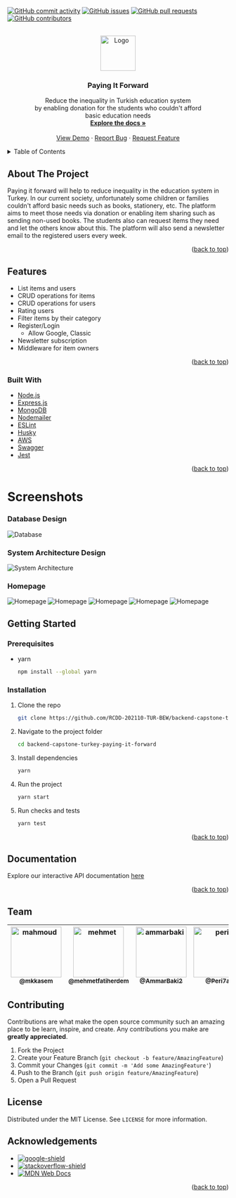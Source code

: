 <div id="top"></div>


[![GitHub commit activity][commit-shield]][commit-url]
[![GitHub issues][issues-shield]][issues-url]
[![GitHub pull requests][pr-shield]][pr-url]
[![GitHub contributors][contributor-shield]][contributor-url]


<!-- PROJECT LOGO -->
<br />
<div align="center">
  <a href="https://github.com/RCDD-202110-TUR-BEW/backend-capstone-turkey-paying-it-forward">
    <img src="src/assets/logo.jpg" alt="Logo" width="80" height="80">
  </a>

  <h3 align="center">Paying It Forward</h3>

  <p align="center">
    Reduce the inequality in Turkish education system <br />
    by enabling donation for the students who couldn't afford <br />
        basic education needs
    <br />
    <a href="#getting-started"><strong>Explore the docs »</strong></a>
    <br />
    <br />
    <a href="#">View Demo</a>
    ·
    <a href="https://github.com/RCDD-202110-TUR-BEW/backend-capstone-turkey-paying-it-forward/issues">Report Bug</a>
    ·
    <a href="https://github.com/RCDD-202110-TUR-BEW/backend-capstone-turkey-paying-it-forward/issues">Request Feature</a>
  </p>
</div>

<!-- TABLE OF CONTENTS -->
<details>
  <summary>Table of Contents</summary>
  <ol>
    <li>
      <a href="#about-the-project">About The Project</a>
      <ul>
      <li><a href="#features">Features</a></li>
        <li><a href="#built-with">Built With</a></li>
        <li><a href="#Screenshots">Screenshots</a></li>
      </ul>
    </li>
    <li>
      <a href="#getting-started">Getting Started</a>
      <ul>
        <li><a href="#prerequisites">Prerequisites</a></li>
        <li><a href="#installation">Installation</a></li>
      </ul>
    </li>
    <li><a href="#team">Team</a></li>
    <li><a href="#documentation">Documentation</a></li>
    <li><a href="#contributing">Contributing</a></li>
    <li><a href="#license">License</a></li>
    <li><a href="#acknowledgments">Acknowledgments</a></li>
  </ol>
</details>

<!-- ABOUT THE PROJECT -->

## About The Project

Paying it forward will help to reduce inequality in the education system in Turkey. In our current society, unfortunately some children or families couldn't afford basic needs such as books, stationery, etc. The platform aims to meet those needs via donation or enabling item sharing such as sending non-used books. The students also can request items they need and let the others know about this. The platform will also send a newsletter email to the registered users every week.


<p align="right">(<a href="#top">back to top</a>)</p>

## Features

- List items and users
- CRUD operations for items
- CRUD operations for users
- Rating users
- Filter items by their category
- Register/Login
  - Allow Google, Classic
- Newsletter subscription  
- Middleware for item owners

<p align="right">(<a href="#top">back to top</a>)</p>

### Built With

- [Node.js](https://nodejs.org/en/)
- [Express.js](https://expressjs.com/)
- [MongoDB](https://www.mongodb.com/)
- [Nodemailer](https://nodemailer.com/about/)
- [ESLint](https://eslint.org/)
- [Husky](https://github.com/typicode/husky)
- [AWS](https://aws.amazon.com/)
- [Swagger](https://swagger.io/)
- [Jest](https://jestjs.io/)

<p align="right">(<a href="#top">back to top</a>)</p> 


# Screenshots

### Database Design

![Database](src/assets/database.png)

### System Architecture Design
![System Architecture](src/assets/system.png)

### Homepage
![Homepage](src/assets/frontend1.png)
![Homepage](src/assets/frontend2.png)
![Homepage](src/assets/frontend3.png)
![Homepage](src/assets/frontend4.png)
![Homepage](src/assets/frontend5.png)


<!-- GETTING STARTED -->

## Getting Started

### Prerequisites


- yarn
  ```sh
  npm install --global yarn
  ```

### Installation

1. Clone the repo
   ```sh
   git clone https://github.com/RCDD-202110-TUR-BEW/backend-capstone-turkey-paying-it-forward.git
   ```
2. Navigate to the project folder
   ```sh
   cd backend-capstone-turkey-paying-it-forward
   ```

3. Install dependencies
   ```sh
   yarn
   ```
4. Run the project
   ```sh
   yarn start
   ```
5. Run checks and tests
   ```sh
   yarn test
   ```

<p align="right">(<a href="#top">back to top</a>)</p>

<!-- Documentation -->

## Documentation

Explore our interactive API documentation [here](http://ec2-52-91-101-102.compute-1.amazonaws.com/api/docs/)

<p align="right">(<a href="#top">back to top</a>)</p>

## Team

[<img alt="mahmoud" src="https://avatars.githubusercontent.com/u/75897874?v=4" width="115"><br><sub>@mkkasem</sub>](https://github.com/mkkasem) | [<img alt="mehmet" src="https://avatars.githubusercontent.com/u/81032958?v=4" width="115"><br><sub>@mehmetfatiherdem</sub>](https://github.com/mehmetfatiherdem) | [<img alt="ammarbaki" src="https://avatars.githubusercontent.com/u/90856251?v=4" width="115"><br><sub>@AmmarBaki2</sub>](https://github.com/AmmarBaki2) | [<img alt="peri" src="https://avatars.githubusercontent.com/u/91065358?v=4" width="115"><br><sub>@Peri7at</sub>](https://github.com/Peri7at) | [<img alt="ammar" src="https://avatars.githubusercontent.com/u/35445761?v=4" width="115"><br><sub>@Ammar-64</sub>](https://github.com/Ammar-64) | [<img alt="shrreya" src="https://avatars.githubusercontent.com/u/9050664?v=4" width="115"><br><sub>@Shrreya</sub>](https://github.com/Shrreya) |
| :-----------------------------------------------------------------------------------------------------------------------------------------------------: | :-------------------------------------------------------------------------------------------------------------------------------------------------------------: | :------------------------------------------------------------------------------------------------------------------------------------------------------------: | :----------------------------------------------------------------------------------------------------------------------------------------------------------: | :----------------------------------------------------------------------------------------------------------------------------------------------------: | :------------------------------------------------------------------------------------------------------------------------------------------------------------------: |
<!-- ROADMAP -->
<!-- CONTRIBUTING -->
## Contributing
Contributions are what make the open source community such an amazing place to be learn, inspire, and create. Any contributions you make are **greatly appreciated**.
1. Fork the Project
2. Create your Feature Branch (`git checkout -b feature/AmazingFeature`)
3. Commit your Changes (`git commit -m 'Add some AmazingFeature'`)
4. Push to the Branch (`git push origin feature/AmazingFeature`)
5. Open a Pull Request
<!-- LICENSE -->
## License
Distributed under the MIT License. See `LICENSE` for more information.

<!-- ACKNOWLEDGEMENTS -->
## Acknowledgements
* [![google-shield]][google-url]
* [![stackoverflow-shield]][stackoverflow-url]
* [![MDN Web Docs]][mdn-url]
<!-- MARKDOWN LINKS & IMAGES -->
<!-- https://www.markdownguide.org/basic-syntax/#reference-style-links -->
[license-shield]: https://img.shields.io/github/license/RCDD-202110-TUR-BEW/backend-capstone-turkey-bursapediary.svg?style=flat-square
[license-url]: https://github.com/RCDD-202110-TUR-BEW/backend-capstone-turkey-bursapediary/blob/master/LICENSE
[freecodecamp-shield]: https://img.shields.io/badge/-freecodecamp-black?style=flat-square&logo=freecodecamp
[freecodecamp-url]: https://www.freecodecamp.org/
[google-shield]: https://img.shields.io/badge/google-4285F4?style=for-the-badge&logo=google&logoColor=white
[google-url]: https://www.google.com/
[stackoverflow-shield]: https://img.shields.io/badge/-stackoverflow-E34F26?style=for-the-badge&logo=stackoverflow&logoColor=white
[stackoverflow-url]: https://www.stackoverflow.com/
[html-shield]: https://img.shields.io/badge/-HTML5-E34F26?style=flat-square&logo=html5&logoColor=white
[html-url]: https://en.wikipedia.org/wiki/HTML
[css-shield]: https://img.shields.io/badge/-CSS3-1572B6?style=flat-square&logo=css3
[css-url]: https://en.wikipedia.org/wiki/CSS
[nodejs-shield]: https://img.shields.io/badge/-Nodejs-black?style=flat-square&logo=Node.js
[nodejs-url]: https://nodejs.org/en/
[react-shield]: https://img.shields.io/badge/-React-black?style=flat-square&logo=react
[react-url]: https://reactjs.org/
[mongodb-shield]: https://img.shields.io/badge/-MongoDB-black?style=flat-square&logo=mongodb
[mongodb-url]: https://www.mongodb.com/
[express-shield]: https://img.shields.io/badge/-express-black.svg?style=flat-square&logo=express
[express-url]: https://expressjs.com/
[graphql-shield]: https://img.shields.io/badge/-GraphQL-E10098?style=flat-square&logo=graphql
[graphql-url]: https://graphql.org/
[apollo-shield]: https://img.shields.io/badge/-Apollo%20GraphQL-311C87?style=flat-square&logo=apollo-graphql
[apollo-url]: https://www.apollographql.com/
[heroku-shield]: https://img.shields.io/badge/-Heroku-430098?style=flat-square&logo=heroku
[heroku-url]: https://dashboard.heroku.com/
[netlify-shield]: https://img.shields.io/badge/-netlify-black?style=flat-square&logo=netlify
[netlify-url]: https://www.netlify.com/
[git-shield]: https://img.shields.io/badge/-Git-black?style=flat-square&logo=git
[git-url]: https://git-scm.com/
[github-shield]: https://img.shields.io/badge/-GitHub-181717?style=flat-square&logo=github
[github-url]: https://github.com/
[linkedin-shield]: https://img.shields.io/badge/-linkedin-blue?style=flat-square&logo=Linkedin&logoColor=white
[linkedin-url]: https://linkedin.com/

<p align="right">(<a href="#top">back to top</a>)</p>

<!-- MARKDOWN LINKS & IMAGES -->
<!-- https://www.markdownguide.org/basic-syntax/#reference-style-links -->


[commit-shield]: https://img.shields.io/github/commit-activity/m/RCDD-202110-TUR-BEW/backend-capstone-turkey-paying-it-forward?color=%233fa037&style=for-the-badge
[commit-url]: https://github.com/RCDD-202110-TUR-BEW/backend-capstone-turkey-paying-it-forward/graphs/commit-activity
[issues-shield]: https://img.shields.io/github/issues-raw/RCDD-202110-TUR-BEW/backend-capstone-turkey-paying-it-forward?color=%233fa037&style=for-the-badge
[issues-url]: https://github.com/RCDD-202110-TUR-BEW/backend-capstone-turkey-paying-it-forward/issues
[pr-shield]: https://img.shields.io/github/issues-pr/RCDD-202110-TUR-BEW/backend-capstone-turkey-paying-it-forward?color=%233fa037&style=for-the-badge
[pr-url]: https://github.com/RCDD-202110-TUR-BEW/backend-capstone-turkey-paying-it-forward/pulls
[contributor-shield]: https://img.shields.io/github/contributors/RCDD-202110-TUR-BEW/backend-capstone-turkey-paying-it-forward?color=%233fa037&style=for-the-badge
[contributor-url]: https://github.com/RCDD-202110-TUR-BEW/backend-capstone-turkey-paying-it-forward/graphs/contributors
[stackoverflow-shield]: https://img.shields.io/badge/-stackoverflow-E34F26?style=for-the-badge&logo=stackoverflow&logoColor=white
[stackoverflow-url]: https://www.stackoverflow.com/
[MDN Web Docs]:https://img.shields.io/badge/MDN_Web_Docs-black?style=for-the-badge&logo=mdnwebdocs&logoColor=white
[mdn-url]: https://developer.mozilla.org/en-US/
[NPM]: https://img.shields.io/badge/NPM-%23000000.svg?style=for-the-badge&logo=npm&logoColor=white
[npm-url]: https://www.npmjs.com/